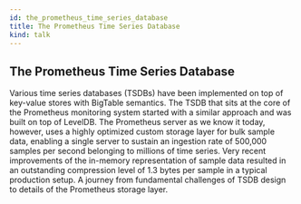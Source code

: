 ```yaml
---
id: the_prometheus_time_series_database
title: The Prometheus Time Series Database
kind: talk
---
```


## The Prometheus Time Series Database

Various time series databases (TSDBs) have been implemented on top of
key-value stores with BigTable semantics. The TSDB that sits at the core of
the Prometheus monitoring system started with a similar approach and was built
on top of LevelDB. The Prometheus server as we know it today, however, uses a
highly optimized custom storage layer for bulk sample data, enabling a single
server to sustain an ingestion rate of 500,000 samples per second belonging to
millions of time series. Very recent improvements of the in-memory
representation of sample data resulted in an outstanding compression level of
1.3 bytes per sample in a typical production setup. A journey from fundamental
challenges of TSDB design to details of the Prometheus storage layer.
